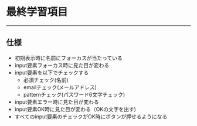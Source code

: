 # 最終学習項目
***
## 仕様
* 初期表示時に名前にフォーカスが当たっている
* input要素フォーカス時に見た目が変わる
* input要素を以下でチェックする
    * 必須チェック(名前)
    * emailチェック(メールアドレス)
    * patternチェック(パスワード6文字チェック)
* input要素エラー時に見た目が変わる
* input要素OK時に見た目が変わる（OKの文字を出す)
* すべてのinput要素のチェックがOK時にボタンが押せるようになる